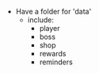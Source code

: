 - Have a folder for 'data' 
    - include:
        - player
        - boss
        - shop
        - rewards
        - reminders